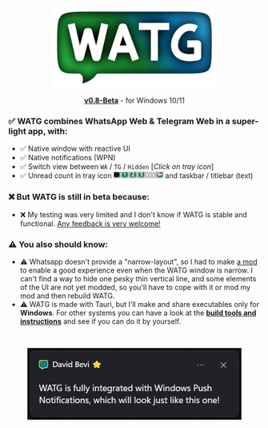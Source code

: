 <p align="center">
  <img src="https://github.com/DavidBevi/WATG/blob/main/src-tauri/src/icons/watg-title.png" width="330pt" align="center">
  <div align="center"><a href="https://github.com/DavidBevi/WATG/blob/main/executables/WATG-0.8-Beta.exe?raw=true"><b>v0.8-Beta</b></a> - for Windows 10/11</div>
</p>

### ✅ WATG combines WhatsApp Web & Telegram Web in a super-light app, with:
- ✅ Native window with reactive UI<br/>
- ✅ Native notifications (WPN)<br/>
- ✅ Switch view between `WA` / `TG` / `Hidden` [*Click on tray icon*]<br/>
- ✅ Unread count in tray icon <img src="https://github.com/DavidBevi/WATG/blob/main/src-tauri/src/icons/tray-preview.png" height="13px"> and taskbar / titlebar (text)

### ❌ But WATG is still in beta because:
- ❌ My testing was very limited and I don't know if WATG is stable and functional. [Any feedback is very welcome!](https://github.com/DavidBevi/WATG/issues/new)

### ⚠️ You also should know:
- ⚠️ Whatsapp doesn't provide a "narrow-layout", so I had to make [a mod](https://github.com/DavidBevi/violentmonkey-scripts/blob/main/whatsapp-web-responsive.js) to enable a good experience even when the WATG window is narrow. I can't find a way to hide one pesky thin vertical line, and some elements of the UI are not yet modded, so you'll have to cope with it or mod my mod and then rebuild WATG.
- ⚠️ WATG is made with Tauri, but I'll make and share executables only for **Windows**. For other systems you can have a look at the [**build tools and instructions**](https://github.com/DavidBevi/WATG/blob/main/src-tauri) and see if you can do it by yourself.

<br/>

<p align="center">
  <img src="https://github.com/DavidBevi/WATG/blob/main/src-tauri/src/icons/toast-example.png">
</p>

<br/>
<br/>
